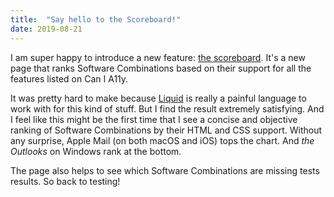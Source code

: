 ```yaml
---
title:  "Say hello to the Scoreboard!"
date: 2019-08-21
---
```


I am super happy to introduce a new feature: [the scoreboard](/scoreboard/). It's a new page that ranks Software Combinations based on their support for all the features listed on Can I A11y.

It was pretty hard to make because [Liquid](https://shopify.github.io/liquid) is really a painful language to work with for this kind of stuff. But I find the result extremely satisfying. And I feel like this might be the first time that I see a concise and objective ranking of Software Combinations by their HTML and CSS support. Without any surprise, Apple Mail (on both macOS and iOS) tops the chart. And _the Outlooks_ on Windows rank at the bottom.

The page also helps to see which Software Combinations are missing tests results. So back to testing!